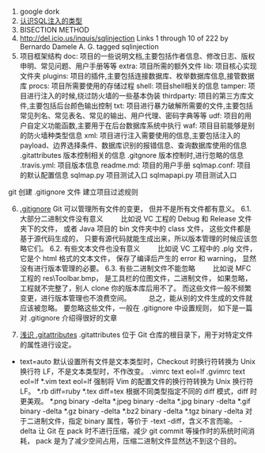 1. google dork
2. [认识SQL注入的类型](http://www.codesec.net/view/211276.html)
3. BISECTION METHOD
4. http://del.icio.us/inquis/sqlinjection Links 1 through 10 of 222 by Bernardo Damele A. G. tagged sqlinjection
5. 项目框架结构
    doc:        项目的一些说明文档,主要包括作者信息、修改日志、版权申明、常见问题、用户手册等等
    extra:      项目所需的额外文件
    lib:        项目核心实现文件夹
    plugins:    项目的插件,主要包括连接数据库、枚举数据库信息,接管数据库
    procs:      项目所需要使用的存储过程
    shell:      项目shell相关的信息
    tamper:     项目进行注入的时候,绕过防火墙的一些基本伪装
    thirdparty: 项目的第三方库文件,主要包括后台颜色输出控制
    txt:        项目进行暴力破解所需要的文件,主要包括常见列名、常见表名、常见的输出、用户代理、密码字典等等
    udf:        项目的用户自定义功能函数,主要用于在后台数据库系统中执行
    waf:        项目目前能够是别的防火墙种类型信息
    xml:        项目进行注入需要使用的信息,主要包括注入的payload、边界选择条件、数据库识别的报错信息、查询数据库使用的信息
    .gitattributes 版本控制相关的信息
    .gitgnore      版本控制时,进行忽略的信息
    .travis.yml:   项目版本信息
    readme.md:  项目的用户手册
    sqlmap.conf:   项目的默认配置信息
    sqlmap.py      项目测试入口
    sqlmapapi.py   项目测试入口

git 创建 .gitignore 文件 建立项目过滤规则

6. [ .gitignore](http://blog.csdn.net/liuqiaoyu080512/article/details/8648266)
Git 可以管理所有文件的变更， 但并不是所有文件都有意义。
    6.1. 大部分二进制文件没有意义
　　      比如说 VC 工程的 Debug 和 Release 文件夹下的文件， 或者 Java 项目的 bin 文件夹中的 class 文件， 
         这些文件都是基于源代码生成的， 只要有源代码就能生成出来，所以版本管理的时候应该忽略它们。
    6.2. 有些文本文件也没有意义
　　      比如说 VC 工程中的 .plg 文件， 它是个 html 格式的文本文件， 保存了编译后产生的 error 和 warning， 显然没有进行版本管理的必要。
    6.3. 有些二进制文件不能忽略
　　      比如说 MFC 工程的 res\Toolbar.bmp， 是工具栏的位图文件，二进制文件， 如果忽略，工程就不完整了，别人 clone 你的版本库后用不了。 而这些文件一般不频繁变更，进行版本管理也不浪费空间。
　　      总之，能从别的文件生成的文件就应该被忽略。 要忽略这些文件，一般在 .gitignore 中设置规则， 如下是一篇对 .gitignore 介绍得很好的文章

7. [浅识 .gitattributes](https://www.jmlog.com/recognize-gitattributes/)
.gitattributes 位于 Git 仓库的根目录下，用于对特定文件的属性进行设定。
* text=auto
默认设置所有文件是文本类型时，Checkout 时换行符转换为 Unix 换行符 LF，不是文本类型时，不作改变。
.vimrc text eol=lf
.gvimrc text eol=lf
*.vim text eol=lf
强制将 Vim 的配置文件的换行符转换为 Unix 换行符 LF。
*.rb diff=ruby
*.tex diff=tex
根据不同类型指定不同的 diff 模式，diff 时更美观。
*.png binary -delta
*.jpeg binary -delta
*.jpg binary -delta
*.gif binary -delta
*.gz binary -delta
*.bz2 binary -delta
*.tgz binary -delta
对于二进制文件，指定 binary 属性，等价于 -text -diff，含义不言而喻。
-delta 让 Git 在 pack 时不进行压缩，减少 git commit 等操作时的系统时间消耗，
pack 是为了减少空间占用，压缩二进制文件显然达不到这个目的。


